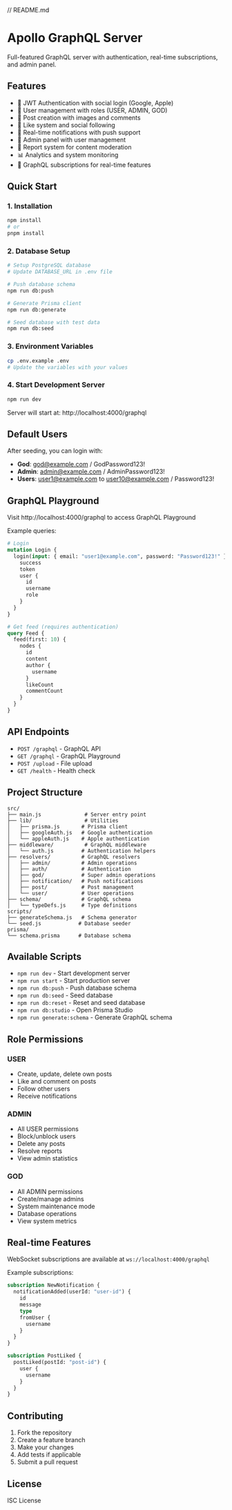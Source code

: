 // README.md

# Apollo GraphQL Server

Full-featured GraphQL server with authentication, real-time subscriptions, and admin panel.

## Features

- 🔐 JWT Authentication with social login (Google, Apple)
- 👥 User management with roles (USER, ADMIN, GOD)
- 📝 Post creation with images and comments
- 💖 Like system and social following
- 🔔 Real-time notifications with push support
- 👮 Admin panel with user management
- 🚨 Report system for content moderation
- 📊 Analytics and system monitoring
- 🎯 GraphQL subscriptions for real-time features

## Quick Start

### 1. Installation

```bash
npm install
# or
pnpm install
```

### 2. Database Setup

```bash
# Setup PostgreSQL database
# Update DATABASE_URL in .env file

# Push database schema
npm run db:push

# Generate Prisma client
npm run db:generate

# Seed database with test data
npm run db:seed
```

### 3. Environment Variables

```bash
cp .env.example .env
# Update the variables with your values
```

### 4. Start Development Server

```bash
npm run dev
```

Server will start at: http://localhost:4000/graphql

## Default Users

After seeding, you can login with:

- **God**: god@example.com / GodPassword123!
- **Admin**: admin@example.com / AdminPassword123!
- **Users**: user1@example.com to user10@example.com / Password123!

## GraphQL Playground

Visit http://localhost:4000/graphql to access GraphQL Playground

Example queries:

```graphql
# Login
mutation Login {
  login(input: { email: "user1@example.com", password: "Password123!" }) {
    success
    token
    user {
      id
      username
      role
    }
  }
}

# Get feed (requires authentication)
query Feed {
  feed(first: 10) {
    nodes {
      id
      content
      author {
        username
      }
      likeCount
      commentCount
    }
  }
}
```

## API Endpoints

- `POST /graphql` - GraphQL API
- `GET /graphql` - GraphQL Playground
- `POST /upload` - File upload
- `GET /health` - Health check

## Project Structure

```
src/
├── main.js              # Server entry point
├── lib/                 # Utilities
│   ├── prisma.js       # Prisma client
│   ├── googleAuth.js   # Google authentication
│   └── appleAuth.js    # Apple authentication
├── middleware/          # GraphQL middleware
│   └── auth.js         # Authentication helpers
├── resolvers/          # GraphQL resolvers
│   ├── admin/          # Admin operations
│   ├── auth/           # Authentication
│   ├── god/            # Super admin operations
│   ├── notification/   # Push notifications
│   ├── post/           # Post management
│   └── user/           # User operations
├── schema/             # GraphQL schema
│   └── typeDefs.js     # Type definitions
scripts/
├── generateSchema.js   # Schema generator
└── seed.js            # Database seeder
prisma/
└── schema.prisma      # Database schema
```

## Available Scripts

- `npm run dev` - Start development server
- `npm run start` - Start production server
- `npm run db:push` - Push database schema
- `npm run db:seed` - Seed database
- `npm run db:reset` - Reset and seed database
- `npm run db:studio` - Open Prisma Studio
- `npm run generate:schema` - Generate GraphQL schema

## Role Permissions

### USER

- Create, update, delete own posts
- Like and comment on posts
- Follow other users
- Receive notifications

### ADMIN

- All USER permissions
- Block/unblock users
- Delete any posts
- Resolve reports
- View admin statistics

### GOD

- All ADMIN permissions
- Create/manage admins
- System maintenance mode
- Database operations
- View system metrics

## Real-time Features

WebSocket subscriptions are available at `ws://localhost:4000/graphql`

Example subscriptions:

```graphql
subscription NewNotification {
  notificationAdded(userId: "user-id") {
    id
    message
    type
    fromUser {
      username
    }
  }
}

subscription PostLiked {
  postLiked(postId: "post-id") {
    user {
      username
    }
  }
}
```

## Contributing

1. Fork the repository
2. Create a feature branch
3. Make your changes
4. Add tests if applicable
5. Submit a pull request

## License

ISC License
